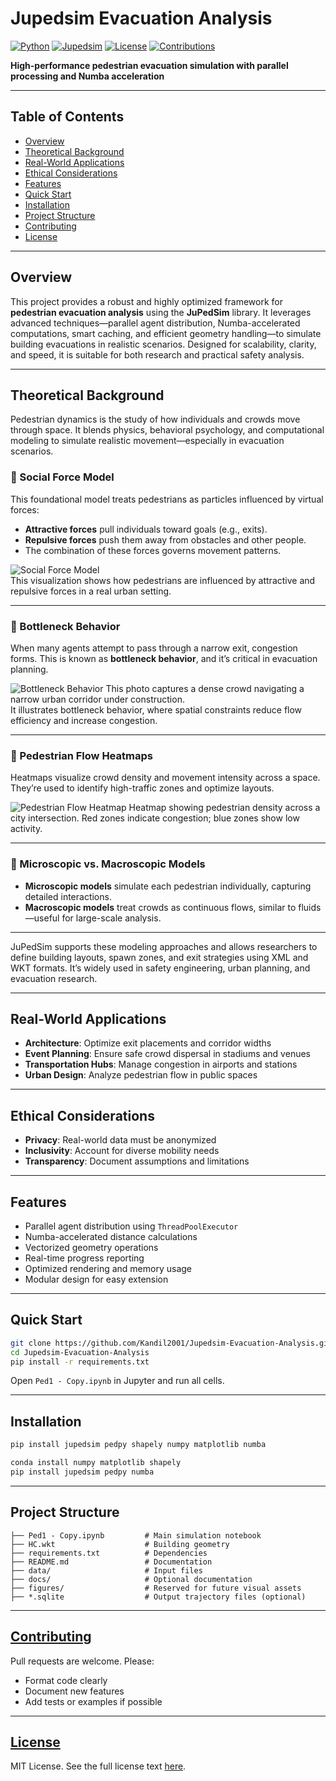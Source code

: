# Jupedsim Evacuation Analysis

[![Python](https://img.shields.io/badge/Python-3.8%2B-blue.svg)](https://www.python.org/)
[![Jupedsim](https://img.shields.io/badge/Jupedsim-0.2.0-green.svg)](https://www.jupedsim.org/)
[![License](https://img.shields.io/badge/License-MIT-yellow.svg)](LICENSE)
[![Contributions](https://img.shields.io/badge/Contributions-Welcome-orange.svg)](CONTRIBUTING.md)

**High-performance pedestrian evacuation simulation with parallel processing and Numba acceleration**

---

## Table of Contents

- [Overview](#overview)  
- [Theoretical Background](#theoretical-background)  
- [Real-World Applications](#real-world-applications)  
- [Ethical Considerations](#ethical-considerations)  
- [Features](#features)  
- [Quick Start](#quick-start)  
- [Installation](#installation)  
- [Project Structure](#project-structure)  
- [Contributing](#contributing)  
- [License](#license)

---

## Overview

This project provides a robust and highly optimized framework for **pedestrian evacuation analysis** using the **JuPedSim** library. It leverages advanced techniques—parallel agent distribution, Numba-accelerated computations, smart caching, and efficient geometry handling—to simulate building evacuations in realistic scenarios. Designed for scalability, clarity, and speed, it is suitable for both research and practical safety analysis.


---

## Theoretical Background

Pedestrian dynamics is the study of how individuals and crowds move through space. It blends physics, behavioral psychology, and computational modeling to simulate realistic movement—especially in evacuation scenarios.

### 🔹 Social Force Model

This foundational model treats pedestrians as particles influenced by virtual forces:

- **Attractive forces** pull individuals toward goals (e.g., exits).
- **Repulsive forces** push them away from obstacles and other people.
- The combination of these forces governs movement patterns.

![Social Force Model](./figures/social_force_model.png)  
This visualization shows how pedestrians are influenced by attractive and repulsive forces in a real urban setting.

---

### 🔹 Bottleneck Behavior

When many agents attempt to pass through a narrow exit, congestion forms. This is known as **bottleneck behavior**, and it’s critical in evacuation planning.

![Bottleneck Behavior](./figures/bottleneck_example.png)
This photo captures a dense crowd navigating a narrow urban corridor under construction.  
It illustrates bottleneck behavior, where spatial constraints reduce flow efficiency and increase congestion.

---

### 🔹 Pedestrian Flow Heatmaps

Heatmaps visualize crowd density and movement intensity across a space. They’re used to identify high-traffic zones and optimize layouts.

![Pedestrian Flow Heatmap](./figures/pedestrian_heatmap.png)
Heatmap showing pedestrian density across a city intersection. Red zones indicate congestion; blue zones show low activity.

---

### 🔹 Microscopic vs. Macroscopic Models

- **Microscopic models** simulate each pedestrian individually, capturing detailed interactions.
- **Macroscopic models** treat crowds as continuous flows, similar to fluids—useful for large-scale analysis.

---

JuPedSim supports these modeling approaches and allows researchers to define building layouts, spawn zones, and exit strategies using XML and WKT formats. It’s widely used in safety engineering, urban planning, and evacuation research.


---

## Real-World Applications

- **Architecture**: Optimize exit placements and corridor widths  
- **Event Planning**: Ensure safe crowd dispersal in stadiums and venues  
- **Transportation Hubs**: Manage congestion in airports and stations  
- **Urban Design**: Analyze pedestrian flow in public spaces

---

## Ethical Considerations

- **Privacy**: Real-world data must be anonymized  
- **Inclusivity**: Account for diverse mobility needs  
- **Transparency**: Document assumptions and limitations

---

## Features

- Parallel agent distribution using `ThreadPoolExecutor`  
- Numba-accelerated distance calculations  
- Vectorized geometry operations  
- Real-time progress reporting  
- Optimized rendering and memory usage  
- Modular design for easy extension

---

## Quick Start
```bash
git clone https://github.com/Kandil2001/Jupedsim-Evacuation-Analysis.git
cd Jupedsim-Evacuation-Analysis
pip install -r requirements.txt
```
Open `Ped1 - Copy.ipynb` in Jupyter and run all cells.

---

## Installation
```bash
pip install jupedsim pedpy shapely numpy matplotlib numba
```
```bash
conda install numpy matplotlib shapely
pip install jupedsim pedpy numba
```

---

## Project Structure
```
├── Ped1 - Copy.ipynb         # Main simulation notebook  
├── HC.wkt                    # Building geometry  
├── requirements.txt          # Dependencies  
├── README.md                 # Documentation  
├── data/                     # Input files  
├── docs/                     # Optional documentation  
├── figures/                  # Reserved for future visual assets  
├── *.sqlite                  # Output trajectory files (optional)
```
---

## [Contributing](CONTRIBUTING.md)

Pull requests are welcome. Please:

- Format code clearly  
- Document new features  
- Add tests or examples if possible

---

## [License](LICENSE)

MIT License. See the full license text [here](LICENSE).

